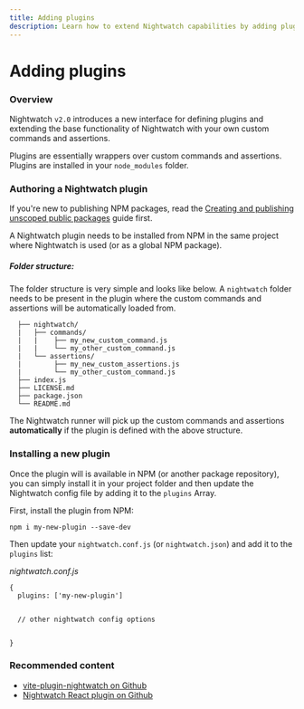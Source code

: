 ```yaml
---
title: Adding plugins
description: Learn how to extend Nightwatch capabilities by adding plugins.
---
```


<div class="page-header"><h1>Adding plugins</h1></div>

### Overview
Nightwatch `v2.0` introduces a new interface for defining plugins and extending the base functionality of Nightwatch with your own custom commands and assertions. 

Plugins are essentially wrappers over custom commands and assertions. Plugins are installed in your `node_modules` folder.  

### Authoring a Nightwatch plugin
If you're new to publishing NPM packages, read the [Creating and publishing unscoped public packages](https://docs.npmjs.com/creating-and-publishing-unscoped-public-packages) guide first.

A Nightwatch plugin needs to be installed from NPM in the same project where Nightwatch is used (or as a global NPM package).

##### Folder structure:
The folder structure is very simple and looks like below. A `nightwatch` folder needs to be present in the plugin where the custom commands and assertions will be automatically loaded from.

<div class="sample-test"><pre class="hide-indicator language-bash"><code>  ├── nightwatch/ 
  |   ├── commands/
  |   |    ├── my_new_custom_command.js
  |   |    └── my_other_custom_command.js
  |   └── assertions/
  |        ├── my_new_custom_assertions.js
  |        └── my_other_custom_command.js
  ├── index.js
  ├── LICENSE.md
  ├── package.json
  └── README.md
</code></pre></div>

The Nightwatch runner will pick up the custom commands and assertions __automatically__ if the plugin is defined with the above structure.

### Installing a new plugin
Once the plugin will is available in NPM (or another package repository), you can simply install it in your project folder and then update the Nightwatch config file by adding it to the `plugins` Array.

First, install the plugin from NPM:

<div class="sample-test"><pre data-language="bash"><code class="language-bash">npm i my-new-plugin --save-dev</code></pre></div>

Then update your `nightwatch.conf.js` (or `nightwatch.json`) and add it to the `plugins` list:

<div class="sample-test"><i>nightwatch.conf.js</i><pre class="line-numbers" data-language="javascript"><code class="language-javascript">{
  plugins: ['my-new-plugin']
  <br>
  // other nightwatch config options
  <br>
}
</code></pre></div>

### Recommended content
- [vite-plugin-nightwatch on Github](https://github.com/nightwatchjs/vite-plugin-nightwatch)
- [Nightwatch React plugin on Github](https://github.com/nightwatchjs/nightwatch-plugin-react)

